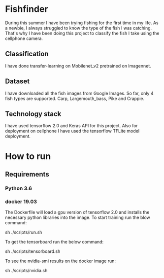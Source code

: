 # Fishfinder

During this summer I have been trying fishing for the first time in my life. As a newbie, I always struggled to know the type of the fish I was catching. That's why I have been doing this project to classify the fish I take using the cellphone camera. 

## Classification
I have done transfer-learning on Mobilenet_v2 pretrained on Imagennet. 

## Dataset
I have downloaded all the fish images from Google Images. So far, only 4 fish types are supported. Carp, Largemouth_bass, Pike and Crappie. 

## Technology stack
I have used tensorflow 2.0 and Keras API for this project. Also for deployment on cellphone I have used the tensorflow TFLite model deployment.

# How to run

## Requirements

### Python 3.6
### docker 19.03

The Dockerfile will load a gpu version of tensorflow 2.0 and installs the necessary python libraries into the image. To start training run the blow command:

sh ./scripts/run.sh

To get the tensorboard run the below command:

sh ./scripts/tensorboard.sh

To see the nvidia-smi results on the docker image run:

sh ./scripts/nvidia.sh


